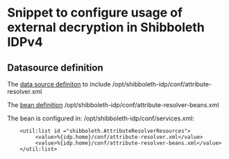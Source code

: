 # Snippet to configure usage of external decryption in Shibboleth IDPv4

## Datasource definition

The [data source definiton](attribute-resolver.xml) to include /opt/shibboleth-idp/conf/attribute-resolver.xml

The [bean definition](attribute-resolver-beans.xml) /opt/shibboleth-idp/conf/attribute-resolver-beans.xml

The bean is configured in: /opt/shibboleth-idp/conf/services.xml:

```
    <util:list id ="shibboleth.AttributeResolverResources">
         <value>%{idp.home}/conf/attribute-resolver.xml</value>
         <value>%{idp.home}/conf/attribute-resolver-beans.xml</value>
    </util:list>
```



